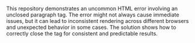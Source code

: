 This repository demonstrates an uncommon HTML error involving an unclosed paragraph tag. The error might not always cause immediate issues, but it can lead to inconsistent rendering across different browsers and unexpected behavior in some cases.  The solution shows how to correctly close the tag for consistent and predictable results.